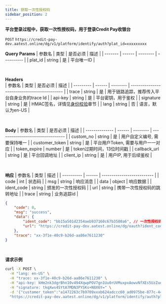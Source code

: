 ```yaml
---
title: 获取一次性授权码
sidebar_position: 2
---
```

**平台登录过程中，获取一次性授权码，用于登录Credit Pay收银台**

`POST` `https://credit-pay-dev.aatest.online/dg/v1/platform/identify/auth?plat_id=xxxxxxxxx`
<br/>

**Query Params**
| 参数名  | 类型   | 是否必须 | 描述       |
| ------- | ------ | -------- | ---------- |
| plat_id | string | 是       | 平台唯一ID |

<br/>

**Headers**  
| 参数名    | 类型   | 是否必须 | 描述                                         |
| --------- | ------ | -------- | -------------------------------------------- |
| trace     | string | 是       | 用于链路追踪，推荐传入平台自身业务的trace Id |
| api-key   | string | 是       | 平台密钥，用于鉴权                           |
| signature | string | 是       | HMAC签名，详情见[身份校验](../auth)章节      |
| lang      | string | 否       | 语言，默认为en-US                            |

<br/>

**Body**
| 参数名         | 类型   | 是否必须 | 描述                              |
| -------------- | ------ | -------- | --------------------------------- |
| custom_no      | string | 是       | 用户自定义编号, 需要保持唯一      |
| customer_token | string | 是       | 平台用户Token, 需要与用户一一对应 |
| token_expire   | number | 是       | token过期时间，13位时间戳         |
| callback_url   | string | 是       | 平台回调地址                      |
| client_ip      | string | 是       | 用户IP, 用于后续鉴权              |

<br/>

**响应**
| 参数名     | 类型   | 描述                       |
| ---------- | ------ | -------------------------- |
| code       | int    | 状态码                     |
| msg        | string | 响应消息                   |
| data       | object | 响应数据                   |
| ident_code | string | 颁发的一次性授权码         |
| url        | string | 携带一次性授权码的跳转地址 |
| trace      | string | 业务追踪id                 |

```json
{
    "code": 0,
    "msg": "success",
    "data": {
        "ident_code": "bb15a501d2354aeb937160c67b3580a6", // 一次性授权码
        "url": "https://credit-pay-dev.aatest.online/dg/oauth?ident_code=bb15a501d2354aeb937160c67b3580a6"
    },
    "trace": "xx-3f1e-40c9-b26d-aa86e7611230"
}
```
<br/>


**请求示例**

```bash
curl -X POST \
  -H "lang: en-US" \
  -H "trace: xx-3f1e-40c9-b26d-aa86e7611230" \
  -H "api-key: kHm2nk3dgrBhn10v494XqwpPOV7gn1Uu0rUVMuxpxAowvNfXEs5UzZueUdq7vgNc" \
  -H "signature: tkqXws4SYtA7MDN3PYSKs+N8X6Y=" \
  -d '{"customer_token":"a1472263c7b9709xxxb624adccc60_ad0975be-877c-4420-8e2e-8a156a3ec7b2app","customer_no":"473_32_86000698","callback_url":"https://credit-pre.aatest.online/payment/callback","token_expire":1732521424191,"client_ip":"192.168.1.166"}' \
  "https://credit-pay-dev.aatest.online/dg/v1/platform/identify/auth?plat_id=328cf95950f54f89a2dd4c3bf98ac5fb"
```
